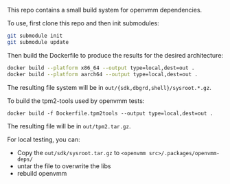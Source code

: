 This repo contains a small build system for openvmm dependencies.

To use, first clone this repo and then init submodules:
```bash
git submodule init
git submodule update
```

Then build the Dockerfile to produce the results for the desired architecture:

```bash
docker build --platform x86_64 --output type=local,dest=out .
docker build --platform aarch64 --output type=local,dest=out .
```

The resulting file system will be in `out/{sdk,dbgrd,shell}/sysroot.*.gz`.

To build the tpm2-tools used by openvmm tests:

```
docker build -f Dockerfile.tpm2tools --output type=local,dest=out .
```

The resulting file will be in `out/tpm2.tar.gz`.

For local testing, you can:
- Copy the `out/sdk/sysroot.tar.gz` to `<openvmm src>/.packages/openvmm-deps/`
- untar the file to overwrite the libs
- rebuild openvmm

